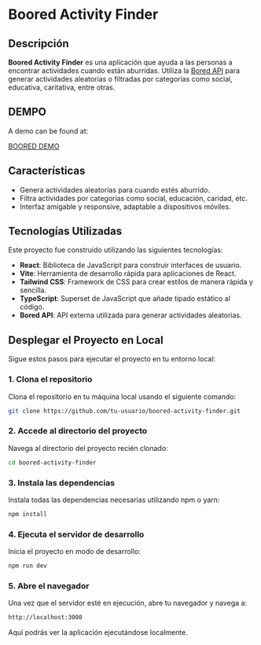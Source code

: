 # Boored Activity Finder

## Descripción

**Boored Activity Finder** es una aplicación que ayuda a las personas a encontrar actividades cuando están aburridas. Utiliza la [Bored API](https://boredapi.com/) para generar actividades aleatorias o filtradas por categorías como social, educativa, caritativa, entre otras.

## DEMPO

A demo can be found at:

[BOORED DEMO](https://boored-activitats-demo.netlify.app/)

## Características

- Genera actividades aleatorias para cuando estés aburrido.
- Filtra actividades por categorías como social, educación, caridad, etc.
- Interfaz amigable y responsive, adaptable a dispositivos móviles.

## Tecnologías Utilizadas

Este proyecto fue construido utilizando las siguientes tecnologías:

- **React**: Biblioteca de JavaScript para construir interfaces de usuario.
- **Vite**: Herramienta de desarrollo rápida para aplicaciones de React.
- **Tailwind CSS**: Framework de CSS para crear estilos de manera rápida y sencilla.
- **TypeScript**: Superset de JavaScript que añade tipado estático al código.
- **Bored API**: API externa utilizada para generar actividades aleatorias.

## Desplegar el Proyecto en Local

Sigue estos pasos para ejecutar el proyecto en tu entorno local:

### 1. Clona el repositorio

Clona el repositorio en tu máquina local usando el siguiente comando:

```bash
git clone https://github.com/tu-usuario/boored-activity-finder.git
```

### 2. Accede al directorio del proyecto

Navega al directorio del proyecto recién clonado:

```bash
cd boored-activity-finder
```

### 3. Instala las dependencias

Instala todas las dependencias necesarias utilizando npm o yarn:

```bash
npm install
```

### 4. Ejecuta el servidor de desarrollo

Inicia el proyecto en modo de desarrollo:

```bash
npm run dev
```

### 5. Abre el navegador

Una vez que el servidor esté en ejecución, abre tu navegador y navega a:

```bash
http://localhost:3000
```

Aquí podrás ver la aplicación ejecutándose localmente.
